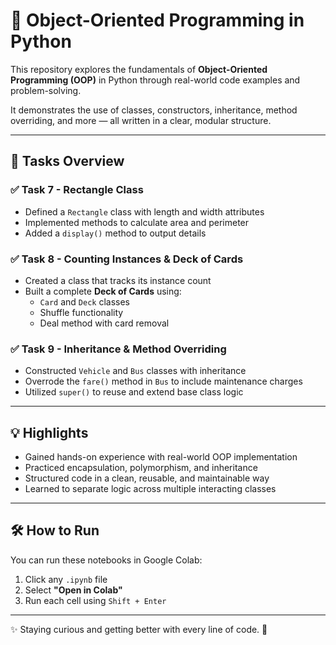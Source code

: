 # 🧱 Object-Oriented Programming in Python

This repository explores the fundamentals of **Object-Oriented Programming (OOP)** in Python through real-world code examples and problem-solving.

It demonstrates the use of classes, constructors, inheritance, method overriding, and more — all written in a clear, modular structure.

---

## 📘 Tasks Overview

### ✅ Task 7 - Rectangle Class
- Defined a `Rectangle` class with length and width attributes
- Implemented methods to calculate area and perimeter
- Added a `display()` method to output details

### ✅ Task 8 - Counting Instances & Deck of Cards
- Created a class that tracks its instance count
- Built a complete **Deck of Cards** using:
  - `Card` and `Deck` classes
  - Shuffle functionality
  - Deal method with card removal

### ✅ Task 9 - Inheritance & Method Overriding
- Constructed `Vehicle` and `Bus` classes with inheritance
- Overrode the `fare()` method in `Bus` to include maintenance charges
- Utilized `super()` to reuse and extend base class logic

---

## 💡 Highlights

- Gained hands-on experience with real-world OOP implementation
- Practiced encapsulation, polymorphism, and inheritance
- Structured code in a clean, reusable, and maintainable way
- Learned to separate logic across multiple interacting classes

---

## 🛠️ How to Run

You can run these notebooks in Google Colab:  
1. Click any `.ipynb` file  
2. Select **"Open in Colab"**  
3. Run each cell using `Shift + Enter`

---

✨ Staying curious and getting better with every line of code. 🚀
